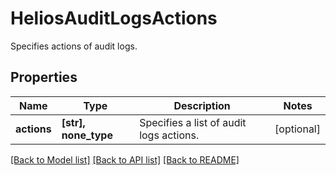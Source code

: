 # HeliosAuditLogsActions

Specifies actions of audit logs.

## Properties
Name | Type | Description | Notes
------------ | ------------- | ------------- | -------------
**actions** | **[str], none_type** | Specifies a list of audit logs actions. | [optional] 

[[Back to Model list]](../README.md#documentation-for-models) [[Back to API list]](../README.md#documentation-for-api-endpoints) [[Back to README]](../README.md)


